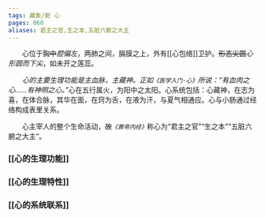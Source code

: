 ```yaml
---
tags: 藏象/脏 心
pages: 060
aliases: 君主之官,生之本,五脏六腑之大主
---
```

&emsp;&emsp;心位于胸~~中~~<dfn>腔偏左</dfn>，两肺之间，膈膜之上，外有[[心包络]]卫护。~~形态尖圆~~<dfn>心形圆而下尖</dfn>，如未开之莲蕊。

&emsp;&emsp;<dfn>心的主要生理功能是主血脉，主藏神。正如`《医学入门·心》`所说：“有血肉之心……有神明之心。”</dfn>心在五行属火，为阳中之太阳。心系统包括：心藏神，在志为喜，在体合脉，其华在面，在窍为舌，在液为汗，与夏气相通应。心与小肠通过经络构成表里关系。

&emsp;&emsp;心主宰人的整个生命活动，~~故~~<dfn>`《黄帝内经》`</dfn>称心为“君主之官”“生之本”“五脏六腑之大主”。

### [[心的生理功能]]
### [[心的生理特性]]
### [[心的系统联系]]